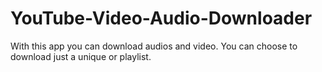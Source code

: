 # YouTube-Video-Audio-Downloader
With this app you can download audios and video.
You can choose to download just a unique or playlist.
